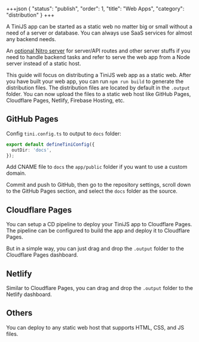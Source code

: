 +++json
{
  "status": "publish",
  "order": 1,
  "title": "Web Apps",
  "category": "distribution"
}
+++

A TiniJS app can be started as a static web no matter big or small without a need of a server or database. You can always use SaaS services for almost any backend needs.

An [optional Nitro server](/server) for server/API routes and other server stuffs if you need to handle backend tasks and refer to serve the web app from a Node server instead of a static host.

This guide will focus on distributing a TiniJS web app as a static web. After you have built your web app, you can run `npm run build` to generate the distribution files. The distribution files are located by default in the `.output` folder. You can now upload the files to a static web host like GitHub Pages, Cloudflare Pages, Netlify, Firebase Hosting, etc.

## GitHub Pages

Config `tini.config.ts` to output to `docs` folder:

```ts
export default defineTiniConfig({
  outDir: 'docs',
});
```

Add CNAME file to `docs` the `app/public` folder if you want to use a custom domain.

Commit and push to GitHub, then go to the repository settings, scroll down to the GitHub Pages section, and select the `docs` folder as the source.

## Cloudflare Pages

You can setup a CD pipeline to deploy your TiniJS app to Cloudflare Pages. The pipeline can be configured to build the app and deploy it to Cloudflare Pages.

But in a simple way, you can just drag and drop the `.output` folder to the Cloudflare Pages dashboard.

## Netlify

Similar to Cloudflare Pages, you can drag and drop the `.output` folder to the Netlify dashboard.

## Others

You can deploy to any static web host that supports HTML, CSS, and JS files.
